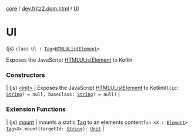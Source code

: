 [core](../../index.md) / [dev.fritz2.dom.html](../index.md) / [Ul](./index.md)

# Ul

(js) `class Ul : `[`Tag`](../../dev.fritz2.dom/-tag/index.md)`<`[`HTMLUListElement`](https://kotlinlang.org/api/latest/jvm/stdlib/org.w3c.dom/-h-t-m-l-u-list-element/index.html)`>`

Exposes the JavaScript [HTMLUListElement](https://developer.mozilla.org/en/docs/Web/API/HTMLUListElement) to Kotlin

### Constructors

| (js) [&lt;init&gt;](-init-.md) | Exposes the JavaScript [HTMLUListElement](https://developer.mozilla.org/en/docs/Web/API/HTMLUListElement) to Kotlin`Ul(id: `[`String`](https://kotlinlang.org/api/latest/jvm/stdlib/kotlin/-string/index.html)`? = null, baseClass: `[`String`](https://kotlinlang.org/api/latest/jvm/stdlib/kotlin/-string/index.html)`? = null)` |

### Extension Functions

| (js) [mount](../../dev.fritz2.dom/mount.md) | mounts a static [Tag](../../dev.fritz2.dom/-tag/index.md) to an elements content`fun <X : `[`Element`](https://kotlinlang.org/api/latest/jvm/stdlib/org.w3c.dom/-element/index.html)`> `[`Tag`](../../dev.fritz2.dom/-tag/index.md)`<X>.mount(targetId: `[`String`](https://kotlinlang.org/api/latest/jvm/stdlib/kotlin/-string/index.html)`): `[`Unit`](https://kotlinlang.org/api/latest/jvm/stdlib/kotlin/-unit/index.html) |

